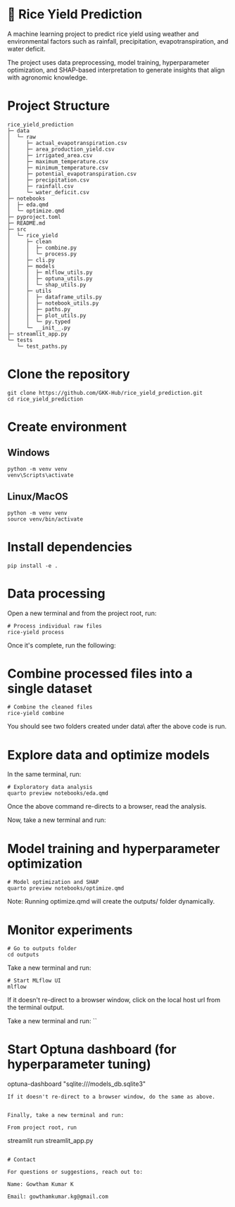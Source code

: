 # 🌾 Rice Yield Prediction

A machine learning project to predict rice yield using weather and environmental factors such as rainfall, precipitation, evapotranspiration, and water deficit.  

The project uses data preprocessing, model training, hyperparameter optimization, and SHAP-based interpretation to generate insights that align with agronomic knowledge.

# Project Structure
```
rice_yield_prediction
├─ data
│  └─ raw
│     ├─ actual_evapotranspiration.csv
│     ├─ area_production_yield.csv
│     ├─ irrigated_area.csv
│     ├─ maximum_temperature.csv
│     ├─ minimum_temperature.csv
│     ├─ potential_evapotranspiration.csv
│     ├─ precipitation.csv
│     ├─ rainfall.csv
│     └─ water_deficit.csv
├─ notebooks
│  ├─ eda.qmd
│  └─ optimize.qmd
├─ pyproject.toml
├─ README.md
├─ src
│  └─ rice_yield
│     ├─ clean
│     │  ├─ combine.py
│     │  └─ process.py
│     ├─ cli.py
│     ├─ models
│     │  ├─ mlflow_utils.py
│     │  ├─ optuna_utils.py
│     │  └─ shap_utils.py
│     ├─ utils
│     │  ├─ dataframe_utils.py
│     │  ├─ notebook_utils.py
│     │  ├─ paths.py
│     │  ├─ plot_utils.py
│     │  └─ py.typed
│     └─ __init__.py
├─ streamlit_app.py
└─ tests
   └─ test_paths.py

```

# Clone the repository
```
git clone https://github.com/GKK-Hub/rice_yield_prediction.git
cd rice_yield_prediction
```

# Create environment

## Windows
```
python -m venv venv
venv\Scripts\activate
```

## Linux/MacOS
```
python -m venv venv
source venv/bin/activate
```

# Install dependencies
```
pip install -e .
```

# Data processing

Open a new terminal and from the project root, run:

```
# Process individual raw files
rice-yield process
```
Once it's complete, run the following:

# Combine processed files into a single dataset
```
# Combine the cleaned files
rice-yield combine
```

You should see two folders created under data\ after the above code is run.

# Explore data and optimize models

In the same terminal, run:

```
# Exploratory data analysis
quarto preview notebooks/eda.qmd
```

Once the above command re-directs to a browser, read the analysis. 

Now, take a new terminal and run:

# Model training and hyperparameter optimization
```
# Model optimization and SHAP
quarto preview notebooks/optimize.qmd
```
Note: Running optimize.qmd will create the outputs/ folder dynamically.

# Monitor experiments
```
# Go to outputs folder
cd outputs
```
Take a new terminal and run:
```
# Start MLflow UI
mlflow 
```

If it doesn't re-direct to a browser window, click on the local host url from the terminal output.

Take a new terminal and run:
``
# Start Optuna dashboard (for hyperparameter tuning)
optuna-dashboard "sqlite:///models_db.sqlite3"
```
If it doesn't re-direct to a browser window, do the same as above.


Finally, take a new terminal and run:

From project root, run

```
streamlit run streamlit_app.py
```

# Contact

For questions or suggestions, reach out to:

Name: Gowtham Kumar K

Email: gowthamkumar.kg@gmail.com